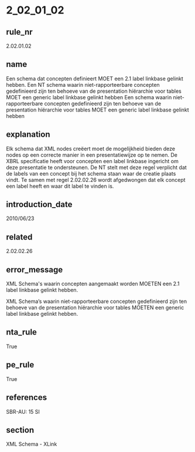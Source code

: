 # 2_02_01_02

## rule_nr
2.02.01.02

## name
Een schema dat concepten definieert MOET een 2.1 label linkbase gelinkt hebben. Een NT schema waarin niet-rapporteerbare concepten gedefinieerd zijn ten behoeve van de presentation hiërarchie voor tables MOET een generic label linkbase gelinkt hebben
Een schema waarin niet-rapporteerbare concepten gedefinieerd zijn ten behoeve van de presentation hiërarchie voor tables MOET een generic label linkbase gelinkt hebben

## explanation
Elk schema dat XML nodes creëert moet de mogelijkheid bieden deze nodes op een correcte manier in een presentatiewijze op te nemen. De XBRL specificatie heeft voor concepten een label linkbase ingericht om deze presentatie te ondersteunen. De NT stelt met deze regel verplicht dat de labels van een concept bij het schema staan waar de creatie plaats vindt. Te samen met regel 2.02.02.26 wordt afgedwongen dat elk concept een label heeft en waar dit label te vinden is.

## introduction_date
2010/06/23

## related
2.02.02.26

## error_message
XML Schema's waarin concepten aangemaakt worden MOETEN een 2.1 label linkbase gelinkt hebben.

XML Schema’s waarin niet-rapporteerbare concepten gedefinieerd zijn ten behoeve van de presentation hiërarchie voor tables MOETEN een generic label linkbase gelinkt hebben.

## nta_rule
True

## pe_rule
True

## references
SBR-AU: 15 SI

## section
XML Schema - XLink

